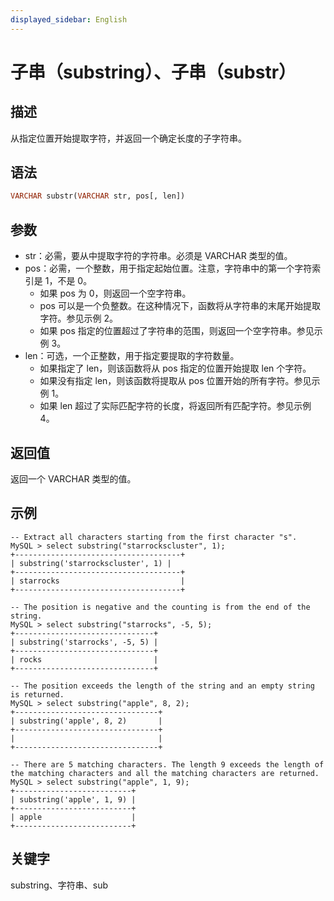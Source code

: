 ```yaml
---
displayed_sidebar: English
---
```


# 子串（substring）、子串（substr）

## 描述

从指定位置开始提取字符，并返回一个确定长度的子字符串。

## 语法

```Haskell
VARCHAR substr(VARCHAR str, pos[, len])
```

## 参数

- str：必需，要从中提取字符的字符串。必须是 VARCHAR 类型的值。
- pos：必需，一个整数，用于指定起始位置。注意，字符串中的第一个字符索引是 1，不是 0。
  - 如果 pos 为 0，则返回一个空字符串。
  - pos 可以是一个负整数。在这种情况下，函数将从字符串的末尾开始提取字符。参见示例 2。
  - 如果 pos 指定的位置超过了字符串的范围，则返回一个空字符串。参见示例 3。
- len：可选，一个正整数，用于指定要提取的字符数量。
  - 如果指定了 len，则该函数将从 pos 指定的位置开始提取 len 个字符。
  - 如果没有指定 len，则该函数将提取从 pos 位置开始的所有字符。参见示例 1。
  - 如果 len 超过了实际匹配字符的长度，将返回所有匹配字符。参见示例 4。

## 返回值

返回一个 VARCHAR 类型的值。

## 示例

```Plain
-- Extract all characters starting from the first character "s".
MySQL > select substring("starrockscluster", 1);
+-------------------------------------+
| substring('starrockscluster', 1) |
+-------------------------------------+
| starrocks                           |
+-------------------------------------+

-- The position is negative and the counting is from the end of the string.
MySQL > select substring("starrocks", -5, 5);
+-------------------------------+
| substring('starrocks', -5, 5) |
+-------------------------------+
| rocks                         |
+-------------------------------+

-- The position exceeds the length of the string and an empty string is returned.
MySQL > select substring("apple", 8, 2);
+--------------------------------+
| substring('apple', 8, 2)       |
+--------------------------------+
|                                |
+--------------------------------+

-- There are 5 matching characters. The length 9 exceeds the length of the matching characters and all the matching characters are returned.
MySQL > select substring("apple", 1, 9);
+--------------------------+
| substring('apple', 1, 9) |
+--------------------------+
| apple                    |
+--------------------------+
```

## 关键字

substring、字符串、sub
